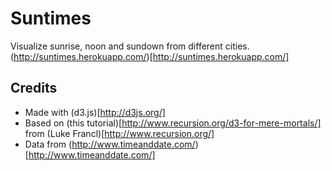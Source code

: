 # Suntimes

Visualize sunrise, noon and sundown from different cities.
(http://suntimes.herokuapp.com/)[http://suntimes.herokuapp.com/]

## Credits

- Made with (d3.js)[http://d3js.org/]
- Based on (this tutorial)[http://www.recursion.org/d3-for-mere-mortals/] from (Luke Francl)[http://www.recursion.org/]
- Data from (http://www.timeanddate.com/)[http://www.timeanddate.com/]
